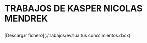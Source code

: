 <h1>TRABAJOS DE KASPER NICOLAS MENDREK</h1>

<h2></h2>

[Descargar fichero](./trabajos/evalua tus conocimientos.docx)
